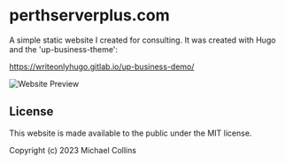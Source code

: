 # perthserverplus.com

A simple static website I created for consulting. It was created with Hugo and the 'up-business-theme':

https://writeonlyhugo.gitlab.io/up-business-demo/

![Website Preview](https://perthserverplus.com/images/website-preview.png#center)


## License 

This website is made available to the public under the MIT license.

Copyright (c) 2023 Michael Collins